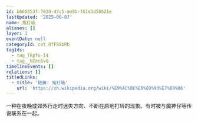 ```yaml
---
id: b665353f-7830-47c5-ae9b-f61e3d58521e
lastUpdated: '2025-06-07'
name: 鬼打墙
aliases: []
layer: 1
eventDate: null
categoryId: cat_OfFSSbRb
tagIds:
  - tag_TRpfu-I4
  - tag__NZec6vQ
timelineEvents: []
relations: []
titledLinks:
  - title: '链接: 鬼打墙'
    url: 'https://zh.wikipedia.org/wiki/%E9%AC%BC%E6%89%93%E7%89%86'
---
```

一种在夜晚或郊外行走时迷失方向、不断在原地打转的现象。有时被与魔神仔等传说联系在一起。
